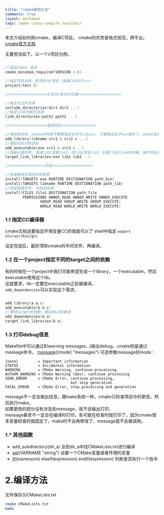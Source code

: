 ```yaml
---
title: "cmake使用方法"
comments: true
layout: markdown
tags: cmake cross-compile toolchain
---
```


本文介绍如何用cmake，编译C项目。 cmake的优势是格式规范，跨平台。[cmake官方文档](https://cmake.org/cmake/help/v3.0/index.html)

主要用法如下。以一个c项目为例。

```c

//指定cmake 版本
cmake_minimum_required(VERSION 3.0)

//指定项目名称，和项目为C项目（或者CXX对于c++）
project(test C)

//<<<<<<<<<<<<<<<<<头文件/库文件位置>>>>>>>>>>>>>>>>>>>>

//指定头文件目录
include_directories(dir1 dir2 ...)
//指定link的库的目录
link_directories(path1 path2 ...)

//<<<<<<<<<<<<<<<<<编译目标>>>>>>>>>>>>>>>>

//增加库目标，cmake中的库不需要指定名字为libxxx, 只要指定名字xxx就好了。cmake会自动处理
add_library(libname src1.c src2.c ...)
//增加可执行的目标
add_executable(exe src1.c src3.c ..)
//链接必要的库, 若库lib1依赖lib2，则lib2写在lib1 后面(ld在link的时候，每次将后面库的symbol解析给前面的库; 如果lib1写在lib2后面，ld就会找不到lib2中的符号)
target_link_libraries(exe lib1 lib2 ..)

//<<<<<<<<<<<<<<<<安装>>>>>>>>>>>>>>>>>>>

//安装编译生成的文件或库
install(TARGETS exe RUNTIME DESTIONATION path_bin)
install(TARGETS libname RUNTIME DESTIONATION path_lib)
//安装普通文件, 并指定权限
install(FILES file1 DESTIONATION path_file
		PERMISSIONS OWNER_READ OWNER_WRITE OWNER_EXECUTE
			    GROUP_READ GROUP_WRITE GROUP_EXECUTE)
			    WORLD_READ WORLD_WRITE WORLD_EXECUTE)

```

### 1.1 指定CC编译器
cmake文档说要指定环境变量CC的值就可以了 shell中指定 `export CC=/usr/bin/gcc`

设定完成后，最好清除cmake的中间文件，再编译。

### 1.2 在一个project指定不同的target之间的依赖
有的时候在一个project中我们可能希望生成一个library，一个executable，然后executable使用这个lib。  
这就要求，lib一定要在executable之前被编译。  
`add_dependencies`可以实现这个需求。
```c

add_library(a a.c)
add_executable(b b.c)
//增加target的依赖，使a在b之前编译
add_dependencies(b a)
target_link_libraries(b a)
```

### 1.3 打印debug信息
Makefile中可以通过$(warning messages...)输出debug。cmake则是通过message命令。
[message](https://cmake.org/cmake/help/v3.0/command/message.html)([mode] "messages")
可选参数message的mode：

	(none)         = Important information
	STATUS         = Incidental information
	WARNING        = CMake Warning, continue processing
	AUTHOR_WARNING = CMake Warning (dev), continue processing
	SEND_ERROR     = CMake Error, continue processing,
	                              but skip generation
	FATAL_ERROR    = CMake Error, stop processing and generation

message不一定会输出信息，跟make系统一样，cmake只检查项目中的更改，然后执行make。  
如果更改的部分没有涉及到message，就不会输出打印。  
message甚至不一定会在编译时打印，有可能在检查时就打印了。因为cmake很多变量检查时就固定了，make时不会再修改了，message就不会被调用。


### 1.\* 其他函数

- add_subdirectory(dir_a)
	会到dir_a中找CMakeLists.txt进行编译
- [set](https://cmake.org/cmake/help/v3.0/command/set.html)(VARNAME "string")
	设置一个CMake变量或者环境的变量
- [if](https://cmake.org/cmake/help/v3.0/command/if.html)(expression)  elseif(expression) endif(expression)
	判断是否执行一个指令


# 2.编译方法

文件保存为CMakeLists.txt
```bash
cmake CMakeLists.txt
make

```

